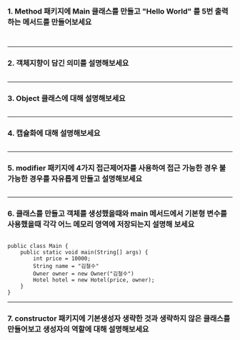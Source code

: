 ### 1. Method 패키지에 Main 클래스를 만들고 "Hello World" 를 5번 출력하는 메서드를 만들어보세요
~~~
 
~~~
--- 
### 2. 객체지향이 담긴 의미를 설명해보세요
~~~

~~~
--- 

### 3. Object 클래스에 대해 설명해보세요
~~~

~~~
---

### 4. 캡슐화에 대해 설명해보세요
~~~ 

~~~
--- 

### 5. modifier 패키지에 4가지 접근제어자를 사용하여 접근 가능한 경우 불가능한 경우를 자유롭게 만들고 설명해보세요  
~~~

~~~
--- 

### 6. 클래스를 만들고 객체를 생성했을때와 main 메서드에서 기본형 변수를 사용했을때 각각 어느 메모리 영역에 저장되는지 설명해 보세요 
~~~

public class Main {
    public static void main(String[] args) {
        int price = 10000;
        String name = "김철수"
        Owner owner = new Owner("김철수")
        Hotel hotel = new Hotel(price, owner);
    }
}

~~~
---

### 7. constructor 패키지에 기본생성자 생략한 것과 생략하지 않은 클래스를 만들어보고 생성자의 역할에 대해 설명해보세요
~~~

~~~
